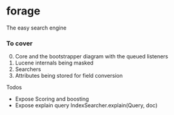 # forage

The easy search engine


### To cover
0. Core and the bootstrapper diagram with the queued listeners
1. Lucene internals being masked
2. Searchers
3. Attributes being stored for field conversion

Todos
- Expose Scoring and boosting
- Expose explain query IndexSearcher.explain(Query, doc)

